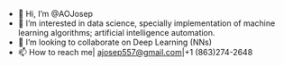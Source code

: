 - 👋 Hi, I’m @AOJosep
- 👀 I’m interested in data science, specially implementation of machine learning algorithms; artificial intelligence automation.
- 💞️ I’m looking to collaborate on Deep Learning (NNs)
- 📫 How to reach me| ajosep557@gmail.com|+1 (863)274-2648

<!---
AOJosep/AOJosep is a ✨ special ✨ repository because its `README.md` (this file) appears on your GitHub profile.
You can click the Preview link to take a look at your changes.
--->
